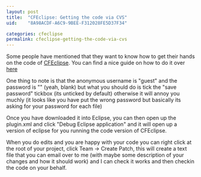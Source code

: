 ```yaml
---
layout: post
title:  "CFEclipse: Getting the code via CVS"
uid:	"8A98ACDF-A6C9-9BEE-F312028FE5D37F34"

categories: cfeclipse
permalink: cfeclipse-getting-the-code-via-cvs
---
```

Some people have mentioned that they want to know how to get their hands on the code of <a href="http://www.cfeclipse.org">CFEclipse</a>. You can find a nice guide on how to do it over <a href="http://cfeclipse.org/go/documentation/developer-docs/checking-out">here</a>

One thing to note is that the anonymous username is "guest" and the password is "" (yeah, blank) but what you should do is tick the "save password" tickbox (its unticked by default) otherwise it will annoy you muchly (it looks like you have put the wrong password but basically its asking for your password for each file)

Once you have downloaded it into Eclipse, you can then open up the plugin.xml and click "Debug Eclipse application" and it will open up a version of eclipse for you running the code version of CFEclipse.

When you do edits and you are happy with your code you can right click at the root of your project, click Team -> Create Patch, this will create a text file that you can email over to me (with maybe some description of your changes and how it should work) and I can check it works and then checkin the code on your behalf.